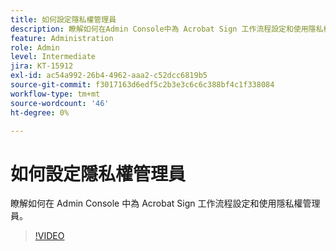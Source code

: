 ```yaml
---
title: 如何設定隱私權管理員
description: 瞭解如何在Admin Console中為 Acrobat Sign 工作流程設定和使用隱私權管理員
feature: Administration
role: Admin
level: Intermediate
jira: KT-15912
exl-id: ac54a992-26b4-4962-aaa2-c52dcc6819b5
source-git-commit: f3017163d6edf5c2b3e3c6c6c388bf4c1f338084
workflow-type: tm+mt
source-wordcount: '46'
ht-degree: 0%

---
```


# 如何設定隱私權管理員

瞭解如何在 Admin Console 中為 Acrobat Sign 工作流程設定和使用隱私權管理員。

>[!VIDEO](https://video.tv.adobe.com/v/3448227?quality=12&learn=on&hidetitle=true&captions=chi_hant)
